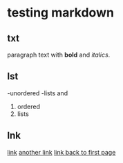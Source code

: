 # testing markdown 
## txt 
paragraph text with **bold** and *italics*. 
## lst 
-unordered 
-lists 
and 
1. ordered
2. lists
## lnk 
[link](https://google.com) 
[another link](https://youtube.com)
[link back to first page](https://caellumtc26.github.io/client-side-scripting-1/)
